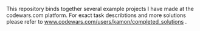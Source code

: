 This repository binds together several example projects I have made at the codewars.com platform. For exact task describtions and more solutions please refer to www.codewars.com/users/kamon/completed_solutions . 
